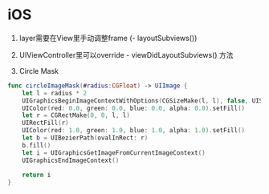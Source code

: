 iOS
===


1.  layer需要在View里手动调整frame (- layoutSubviews())

2. UIViewController里可以override - viewDidLayoutSubviews() 方法

3. Circle Mask
```swift
func circleImageMask(#radius:CGFloat) -> UIImage {
    let l = radius * 2
    UIGraphicsBeginImageContextWithOptions(CGSizeMake(l, l), false, UIScreen.mainScreen().scale)
    UIColor(red: 0.0, green: 0.0, blue: 0.0, alpha: 0.0).setFill()
    let r = CGRectMake(0, 0, l, l)
    UIRectFill(r)
    UIColor(red: 1.0, green: 1.0, blue: 1.0, alpha: 1.0).setFill()
    let b = UIBezierPath(ovalInRect: r)
    b.fill()
    let i = UIGraphicsGetImageFromCurrentImageContext()
    UIGraphicsEndImageContext()
    
    return i
}
```
